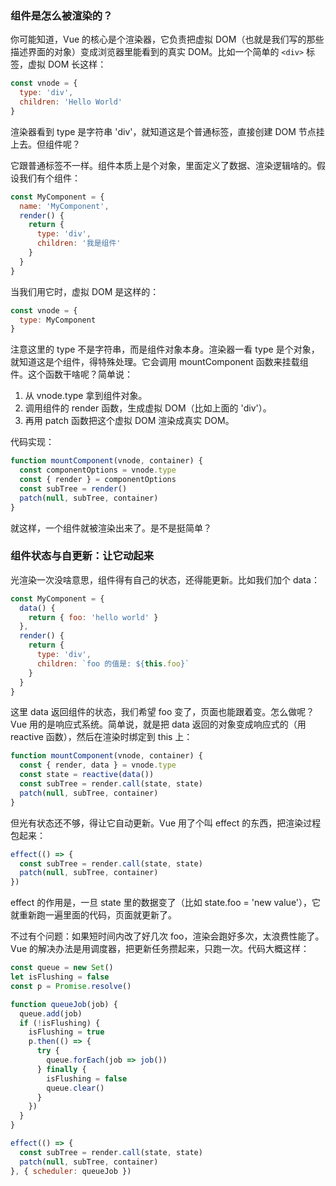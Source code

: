 ### 组件是怎么被渲染的？

你可能知道，Vue 的核心是个渲染器，它负责把虚拟 DOM（也就是我们写的那些描述界面的对象）变成浏览器里能看到的真实 DOM。比如一个简单的 `<div>` 标签，虚拟 DOM 长这样：

```js
const vnode = {
  type: 'div',
  children: 'Hello World'
}
```

渲染器看到 type 是字符串 'div'，就知道这是个普通标签，直接创建 DOM 节点挂上去。但组件呢？

它跟普通标签不一样。组件本质上是个对象，里面定义了数据、渲染逻辑啥的。假设我们有个组件：

```js
const MyComponent = {
  name: 'MyComponent',
  render() {
    return {
      type: 'div',
      children: '我是组件'
    }
  }
}
```

当我们用它时，虚拟 DOM 是这样的：

```js
const vnode = {
  type: MyComponent
}
```

注意这里的 type 不是字符串，而是组件对象本身。渲染器一看 type 是个对象，就知道这是个组件，得特殊处理。它会调用 mountComponent 函数来挂载组件。这个函数干啥呢？简单说：

1. 从 vnode.type 拿到组件对象。
2. 调用组件的 render 函数，生成虚拟 DOM（比如上面的 'div'）。
3. 再用 patch 函数把这个虚拟 DOM 渲染成真实 DOM。

代码实现：

```js
function mountComponent(vnode, container) {
  const componentOptions = vnode.type
  const { render } = componentOptions
  const subTree = render()
  patch(null, subTree, container)
}
```

就这样，一个组件就被渲染出来了。是不是挺简单？



### 组件状态与自更新：让它动起来

光渲染一次没啥意思，组件得有自己的状态，还得能更新。比如我们加个 data：

```js
const MyComponent = {
  data() {
    return { foo: 'hello world' }
  },
  render() {
    return {
      type: 'div',
      children: `foo 的值是: ${this.foo}`
    }
  }
}
```

这里 data 返回组件的状态，我们希望 foo 变了，页面也能跟着变。怎么做呢？Vue 用的是响应式系统。简单说，就是把 data 返回的对象变成响应式的（用 reactive 函数），然后在渲染时绑定到 this 上：

```js
function mountComponent(vnode, container) {
  const { render, data } = vnode.type
  const state = reactive(data())
  const subTree = render.call(state, state)
  patch(null, subTree, container)
}
```

但光有状态还不够，得让它自动更新。Vue 用了个叫 effect 的东西，把渲染过程包起来：

```js
effect(() => {
  const subTree = render.call(state, state)
  patch(null, subTree, container)
})
```

effect 的作用是，一旦 state 里的数据变了（比如 state.foo = 'new value'），它就重新跑一遍里面的代码，页面就更新了。

不过有个问题：如果短时间内改了好几次 foo，渲染会跑好多次，太浪费性能了。Vue 的解决办法是用调度器，把更新任务攒起来，只跑一次。代码大概这样：

```js
const queue = new Set()
let isFlushing = false
const p = Promise.resolve()

function queueJob(job) {
  queue.add(job)
  if (!isFlushing) {
    isFlushing = true
    p.then(() => {
      try {
        queue.forEach(job => job())
      } finally {
        isFlushing = false
        queue.clear()
      }
    })
  }
}

effect(() => {
  const subTree = render.call(state, state)
  patch(null, subTree, container)
}, { scheduler: queueJob })
```

